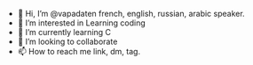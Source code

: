 - 👋 Hi, I’m @vapadaten french, english, russian, arabic speaker.
- 👀 I’m interested in Learning coding
- 🌱 I’m currently learning C
- 💞️ I’m looking to collaborate
- 📫 How to reach me link, dm, tag.

<!---
vapadaten/vapadaten is a ✨ special ✨ repository because its `README.md` (this file) appears on your GitHub profile.
You can click the Preview link to take a look at your changes.
--->

